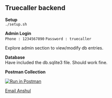 Truecaller backend
--------


**Setup**  
`./setup.sh`

**Admin Login**  
`Phone : 1234567890`
`Password : truecaller`

Explore admin section to view/modify db entries.

**Database**  
Have included the db.sqlite3 file. Should work fine.

**Postman Collection**  

[![Run in Postman](https://run.pstmn.io/button.svg)](https://app.getpostman.com/run-collection/b3f40fad1f259de6ecf4)

[Email Anshul](mailto:anshulkushwaha1@gmail.com)